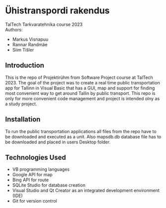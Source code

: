 # Ühistranspordi rakendus

TalTech Tarkvaratehnika course 2023 \
Authors:
* Markus Visnapuu 
* Rannar Randmäe 
* Siim Tišler


## Introduction
This is the repo of Projektirühm from Software Project course at TalTech 2023. 
The goal of the project was to create a real time public transportation app for Tallinn in Visual Basic that has a GUI, map and support for finding most convenient way to get around Tallin by public transport.
This repo is only for more convenient code management and project is intended olny as a study project.

## Installation
To run the public transportation applications all files from the repo have to be downloaded and executed as a unit. Also mapsdb.db database file has to be downloaded and placed in users Desktop folder.

## Technologies Used
* VB programming languages
* Google API for map
* Bing API for route
* SQLite Studio for database creation
* Visual Studio and Qt Creator as an integrated development environment (IDE)
* Git for version control
